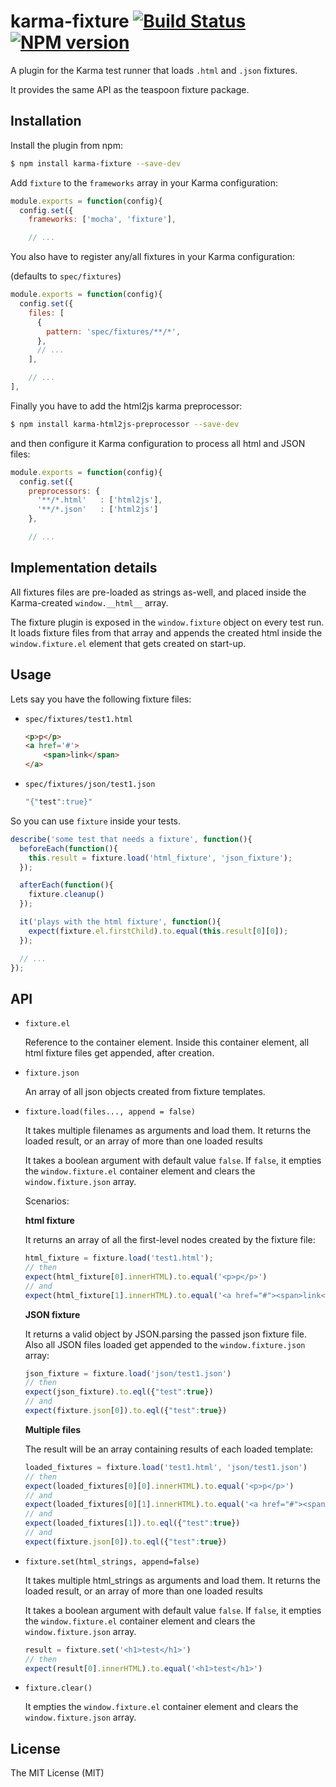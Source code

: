 karma-fixture [![Build Status](https://travis-ci.org/billtrik/karma-fixture.svg?branch=master)](https://travis-ci.org/billtrik/karma-fixture) [![NPM version](https://badge.fury.io/js/karma-fixture.svg)](http://badge.fury.io/js/karma-fixture)
=============

A plugin for the Karma test runner that loads `.html` and `.json` fixtures.

It provides the same API as the teaspoon fixture package.

Installation
------------

Install the plugin from npm:

```sh
$ npm install karma-fixture --save-dev
```

Add `fixture` to the `frameworks` array in your Karma configuration:

```javascript
module.exports = function(config){
  config.set({
    frameworks: ['mocha', 'fixture'],

    // ...
```

You also have to register any/all fixtures in your Karma configuration:

(defaults to `spec/fixtures`)


```javascript
module.exports = function(config){
  config.set({
    files: [
      {
        pattern: 'spec/fixtures/**/*',
      },
      // ...
    ],

    // ...
],
```

Finally you have to add the html2js karma preprocessor:

```sh
$ npm install karma-html2js-preprocessor --save-dev
```

and then configure it Karma configuration to process all html and JSON files:

```javascript
module.exports = function(config){
  config.set({
    preprocessors: {
      '**/*.html'   : ['html2js'],
      '**/*.json'   : ['html2js']
    },

    // ...
```


Implementation details
-----

All fixtures files are pre-loaded as strings as-well, and placed inside the Karma-created `window.__html__` array.

The fixture plugin is exposed in the `window.fixture` object on every test run. It loads fixture files from that array and appends the created html inside the `window.fixture.el` element that gets created on start-up.


Usage
------

Lets say you have the following fixture files:

- `spec/fixtures/test1.html`

    ```html
    <p>p</p>
    <a href='#'>
        <span>link</span>
    </a>
    ```

- `spec/fixtures/json/test1.json`
    ```javascript
    "{"test":true}"
    ```

So you can use `fixture` inside your tests.


```javascript
describe('some test that needs a fixture', function(){
  beforeEach(function(){
    this.result = fixture.load('html_fixture', 'json_fixture');
  });

  afterEach(function(){
    fixture.cleanup()
  });

  it('plays with the html fixture', function(){
    expect(fixture.el.firstChild).to.equal(this.result[0][0]);
  });

  // ...
});
```

API
-------

* `fixture.el`

  Reference to the container element. Inside this container element, all html fixture files get appended, after creation.

* `fixture.json`

  An array of all json objects created from fixture templates.


* `fixture.load(files..., append = false)`

  It takes multiple filenames as arguments and load them.
  It returns the loaded result, or an array of more than one loaded results

  It takes a boolean argument with default value `false`.
  If `false`, it empties the `window.fixture.el` container element and clears the `window.fixture.json` array.

  Scenarios:

  **html fixture**

  It returns an array of all the first-level nodes created by the fixture file:

  ```javascript
  html_fixture = fixture.load('test1.html');
  // then
  expect(html_fixture[0].innerHTML).to.equal('<p>p</p>')
  // and
  expect(html_fixture[1].innerHTML).to.equal('<a href="#"><span>link</span></a>')
  ```

  **JSON fixture**

  It returns a valid object by JSON.parsing the passed json fixture file.
  Also all JSON files loaded get appended to the `window.fixture.json` array:

  ```javascript
  json_fixture = fixture.load('json/test1.json')
  // then
  expect(json_fixture).to.eql({"test":true})
  // and
  expect(fixture.json[0]).to.eql({"test":true})
  ```

  **Multiple files**

  The result will be an array containing results of each loaded template:

  ```javascript
  loaded_fixtures = fixture.load('test1.html', 'json/test1.json')
  // then
  expect(loaded_fixtures[0][0].innerHTML).to.equal('<p>p</p>')
  // and
  expect(loaded_fixtures[0][1].innerHTML).to.equal('<a href="#"><span>link</span></a>')
  // and
  expect(loaded_fixtures[1]).to.eql({"test":true})
  // and
  expect(fixture.json[0]).to.eql({"test":true})
  ```


* `fixture.set(html_strings, append=false)`

  It takes multiple html_strings as arguments and load them.
  It returns the loaded result, or an array of more than one loaded results

  It takes a boolean argument with default value `false`.
  If `false`, it empties the `window.fixture.el` container element and clears the `window.fixture.json` array.


  ```javascript
  result = fixture.set('<h1>test</h1>')
  // then
  expect(result[0].innerHTML).to.equal('<h1>test</h1>')
  ```

* `fixture.clear()`

  It empties the `window.fixture.el` container element and clears the `window.fixture.json` array.



License
-------

The MIT License (MIT)
